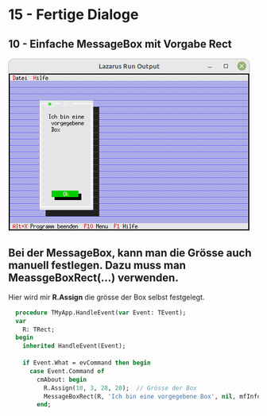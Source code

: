 # 15 - Fertige Dialoge
## 10 - Einfache MessageBox mit Vorgabe Rect

![image.png](image.png)

Bei der MessageBox, kann man die Grösse auch manuell festlegen.
Dazu muss man <b>MeassgeBoxRect(...)</b> verwenden.
---
Hier wird mir <b>R.Assign</b> die grösse der Box selbst festgelegt.

```pascal
  procedure TMyApp.HandleEvent(var Event: TEvent);
  var
    R: TRect;
  begin
    inherited HandleEvent(Event);

    if Event.What = evCommand then begin
      case Event.Command of
        cmAbout: begin
          R.Assign(10, 3, 28, 20);  // Grösse der Box
          MessageBoxRect(R, 'Ich bin eine vorgegebene Box', nil, mfInformation + mfOkButton);
        end;
```


